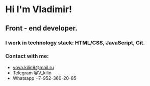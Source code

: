 # Hi I'm Vladimir!
## Front - end developer.
### I work in technology stack: HTML/CSS, JavaScript, Git.
### Contact with me:
- vova.kilin9@mail.ru
- Telegram @V_kilin
- Whatsapp +7-952-360-20-85
